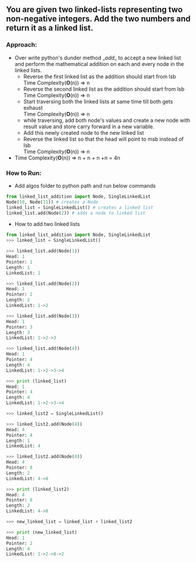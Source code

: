 ## You are given two linked-lists representing two non-negative integers.  Add the two numbers and return it as a linked list.

### Approach:
 - Over write python's dunder method \__add__ to accept a new linked list and perform the 
   mathematical addition on each and every node in the linked lists.
    - Reverse the first linked list as the addition should start from lsb
      <br />Time Complexity(__O__(n)) => n
    - Reverse the second linked list as the addition should start from lsb
      <br />Time Complexity(__O__(n)) => n
    - Start traversing both the linked lists at same time till both gets exhaust
      <br />Time Complexity(__O__(n)) => n
    - while traversing, add both node's values and create a new node with result value
      and store carry forward in a new variable.
    - Add this newly created node to the new linked list
    - Reverse the linked list so that the head will point to msb instead of lsb
      <br />Time Complexity(__O__(n)) => n
 - Time Complexity(__O__(n)) => n + n + n +n = 4n
 
### How to Run:
* Add algos folder to python path and run below commands
```python
from linked_list_addition import Node, SingleLinkedList
Node(10, Node(11)) # creates a Node
linked_list = SingleLinkedList() # creates a linked list
linked_list.add(Node(2)) # adds a node to linked list
```

* How to add two linked lists

```python
from linked_list_addition import Node, SingleLinkedList
>>> linked_list = SingleLinkedList()

>>> linked_list.add(Node(1))
Head: 1
Pointer: 1
Length: 1
LinkedList: 1

>>> linked_list.add(Node(2))
Head: 1
Pointer: 2
Length: 2
LinkedList: 1->2

>>> linked_list.add(Node(3))
Head: 1
Pointer: 3
Length: 3
LinkedList: 1->2->3

>>> linked_list.add(Node(4))
Head: 1
Pointer: 4
Length: 4
LinkedList: 1->2->3->4

>>> print (linked_list)
Head: 1
Pointer: 4
Length: 4
LinkedList: 1->2->3->4

>>> linked_list2 = SingleLinkedList()

>>> linked_list2.add(Node(4))
Head: 4
Pointer: 4
Length: 1
LinkedList: 4

>>> linked_list2.add(Node(8))
Head: 4
Pointer: 8
Length: 2
LinkedList: 4->8

>>> print (linked_list2)
Head: 4
Pointer: 8
Length: 2
LinkedList: 4->8

>>> new_linked_list = linked_list + linked_list2

>>> print (new_linked_list)
Head: 1
Pointer: 2
Length: 4
LinkedList: 1->2->8->2
```
   
 


